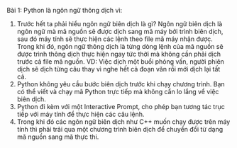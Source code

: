 Bài 1:
Python là ngôn ngữ thông dịch vì:
1. Trước hết ta phải hiểu ngôn ngữ biên dịch là gì? Ngôn ngữ biên dịch là ngôn ngữ mà mã nguồn sẽ được dịch sang mã máy bởi trình biên dịch, sau đó máy tính sẽ thực hiện các lệnh theo file mã máy nhận được. Trong khi đó, ngôn ngữ thông dịch là từng dòng lệnh của mã nguồn sẽ được trình thông dịch thực hiện ngay tức thời mà không cần phải dịch trước cả file mã nguồn.
VD: Việc dịch một buổi phỏng vấn, người phiên dịch sẽ dịch từng câu thay vì nghe hết cả đoạn văn rồi mới dịch lại tất cả.
2. Python không yêu cầu bước biên dịch trước khi chạy chương trình. Bạn có thể viết và chạy mã Python trực tiếp mà không cần lo lắng về việc biên dịch.
3. Python đi kèm với một Interactive Prompt, cho phép bạn tương tác trục tiếp với máy tính để thực hiện các câu lệnh.
4. Trong khi đó các ngôn ngữ biên dịch như C++ muốn chạy được trên máy tính thì phải trải qua một chương trình biên dịch để chuyển đổi từ dạng mã nguồn sang mã thực thi.
